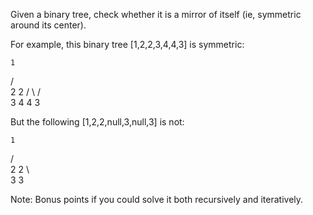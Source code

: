 Given a binary tree, check whether it is a mirror of itself (ie, symmetric around its center).


For example, this binary tree [1,2,2,3,4,4,3] is symmetric:

    1
   / \
  2   2
 / \ / \
3  4 4  3



But the following [1,2,2,null,3,null,3]  is not:

    1
   / \
  2   2
   \   \
   3    3




Note:
Bonus points if you could solve it both recursively and iteratively.
